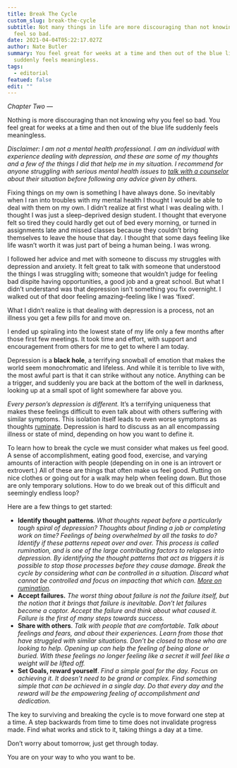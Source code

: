```yaml
---
title: Break The Cycle
custom_slug: break-the-cycle
subtitle: Not many things in life are more discouraging than not knowing why you
  feel so bad.
date: 2021-04-04T05:22:17.027Z
author: Nate Butler
summary: You feel great for weeks at a time and then out of the blue life
  suddenly feels meaningless.
tags:
  - editorial
featued: false
edit: ""
---
```

*Chapter Two —*

Nothing is more discouraging than not knowing why you feel so bad. You feel great for weeks at a time and then out of the blue life suddenly feels meaningless.

*Disclaimer: I am not a mental health professional. I am an individual with experience dealing with depression, and these are some of my thoughts and a few of the things I did that help me in my situation. I recommend for anyone struggling with serious mental health issues to [talk with a counselor](http://www.webmd.com/anxiety-panic/guide/how-to-find-therapist) about their situation before following any advice given by others.*

Fixing things on my own is something I have always done. So inevitably when I ran into troubles with my mental health I thought I would be able to deal with them on my own. I didn’t realize at first what I was dealing with. I thought I was just a sleep-deprived design student. I thought that everyone felt so tired they could hardly get out of bed every morning, or turned in assignments late and missed classes because they couldn’t bring themselves to leave the house that day. I thought that some days feeling like life wasn’t worth it was just part of being a human being. I was wrong.

I followed her advice and met with someone to discuss my struggles with depression and anxiety. It felt great to talk with someone that understood the things I was struggling with; someone that wouldn’t judge for feeling bad dispite having opportunities, a good job and a great school. But what I didn’t understand was that depression isn’t something you fix overnight. I walked out of that door feeling amazing–feeling like I was ‘fixed’.

What I didn’t realize is that dealing with depression is a process, not an illness you get a few pills for and move on.

I ended up spiraling into the lowest state of my life only a few months after those first few meetings. It took time and effort, with support and encouragement from others for me to get to where I am today.

Depression is a **black hole**, a terrifying snowball of emotion that makes the world seem monochromatic and lifeless. And while it is terrible to live with, the most awful part is that it can strike without any notice. Anything can be a trigger, and suddenly you are back at the bottom of the well in darkness, looking up at a small spot of light somewhere far above you.

*Every person’s depression is different.* It’s a terrifying uniqueness that makes these feelings difficult to even talk about with others suffering with similar symptoms. This isolation itself leads to even worse symptoms as thoughts [ruminate](https://en.wikipedia.org/wiki/Rumination_(psychology)). Depression is hard to discuss as an all encompassing illness or state of mind, depending on how you want to define it.

To learn how to break the cycle we must consider what makes us feel good. A sense of accomplishment, eating good food, exercise, and varying amounts of interaction with people (depending on in one is an introvert or extrovert.) All of these are things that often make us feel good. Putting on nice clothes or going out for a walk may help when feeling down. But those are only temporary solutions. How to do we break out of this difficult and seemingly endless loop?

Here are a few things to get started:

* **Identify thought patterns**. *What thoughts repeat before a particularly tough spiral of depression? Thoughts about finding a job or completing work on time? Feelings of being overwhelmed by all the tasks to do? Identify if these patterns repeat over and over. This process is called rumination, and is one of the large contributing factors to relapses into depression. By identifying the thought patterns that act as triggers it is possible to stop those processes before they cause damage. Break the cycle by considering what can be controlled in a situation. Discard what cannot be controlled and focus on impacting that which can. [More on rumination](http://psychcentral.com/blog/archives/2014/02/16/8-tips-to-help-stop-ruminating/).*
* **Accept failures.** *The worst thing about failure is not the failure itself, but the notion that it brings that failure is inevitable. Don’t let failures become a captor. Accept the failure and think about what caused it. Failure is the first of many steps towards success.*
* **Share with others**. *Talk with people that are comfortable. Talk about feelings and fears, and about their experiences. Learn from those that have struggled with similar situations. Don’t be closed to those who are looking to help. Opening up can help the feeling of being alone or buried. With these feelings no longer feeling like a secret it will feel like a weight will be lifted off.*
* **Set Goals, reward yourself**. *Find a simple goal for the day. Focus on achieving it. It doesn’t need to be grand or complex. Find something simple that can be achieved in a single day. Do that every day and the reward will be the empowering feeling of accomplishment and dedication.*

The key to surviving and breaking the cycle is to move forward one step at a time. A step backwards from time to time does not invalidate progress made. Find what works and stick to it, taking things a day at a time.

Don’t worry about tomorrow, just get through today.

You are on your way to who you want to be.